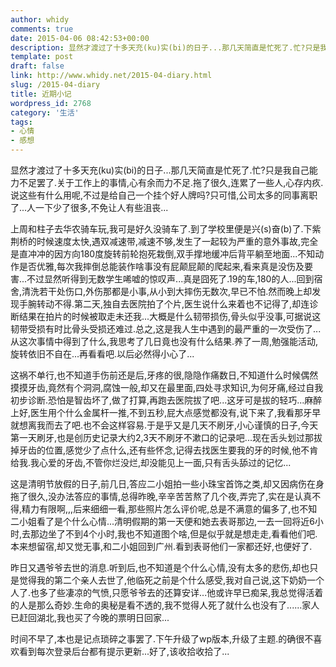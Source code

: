 ```yaml
---
author: whidy
comments: true
date: 2015-04-06 08:42:53+00:00
description: 显然才渡过了十多天充(ku)实(bi)的日子...那几天简直是忙死了.忙?只是我自己能力不足罢了.关于工作上的事情,心有余而力不足.拖了很久,连累了一些人,心存内疚.说这些有什么用呢,不过是给自己一个挂个好人牌吗?
template: post
draft: false
link: http://www.whidy.net/2015-04-diary.html
slug: /2015-04-diary
title: 近期小记
wordpress_id: 2768
category: '生活'
tags:
- 心情
- 感想
---
```


显然才渡过了十多天充(ku)实(bi)的日子...那几天简直是忙死了.忙?只是我自己能力不足罢了.关于工作上的事情,心有余而力不足.拖了很久,连累了一些人,心存内疚.说这些有什么用呢,不过是给自己一个挂个好人牌吗?只可惜,公司太多的同事离职了...人一下少了很多,不免让人有些沮丧...

上周和柱子去华农骑车玩,我可是好久没骑车了.到了学校里便是兴(s)奋(b)了.下紫荆桥的时候速度太快,遇双减速带,减速不够,发生了一起较为严重的意外事故,完全是直冲冲的因方向180度旋转前轮抱死栽倒,双手撑地缓冲后背平躺至地面...不知动作是否优雅,每次我摔倒总能装作啥事没有屁颠屁颠的爬起来,看来真是没伤及要害...不过显然听得到无数学生唏嘘的惊叹声...真是囧死了.19的车,180的人...回到宿舍,清洗若干处伤口,外伤那都是小事,从小到大摔伤无数次,早已不怕.然而晚上却发现手腕转动不得.第二天,独自去医院拍了个片,医生说什么来着也不记得了,却连诊断结果在拍片的时候被取走未还我...大概是什么韧带损伤,骨头似乎没事,可据说这韧带受损有时比骨头受损还难过.总之,这是我人生中遇到的最严重的一次受伤了...从这次事情中得到了什么,我思考了几日竟也没有什么结果.养了一周,勉强能活动,旋转依旧不自在...再看看吧.以后必然得小心了...

这祸不单行,也不知道手伤前还是后,牙疼的很,隐隐作痛数日,不知道什么时候偶然摸摸牙齿,竟然有个洞洞,腐蚀一般,却又在最里面,四处寻求知识,为何牙痛,经过自我初步诊断.恐怕是智齿坏了,做了打算,再跑去医院拔了吧...这牙可是拔的轻巧...麻醉上好,医生用个什么金属杆一推,不到五秒,屁大点感觉都没有,说下来了,我看那牙早就想离我而去了吧.也不会这样容易.于是乎又是几天不刷牙,小心谨慎的日子,今天第一天刷牙,也是创历史记录大约2,3天不刷牙不漱口的记录吧...现在舌头划过那拔掉牙齿的位置,感觉少了点什么,还有些怀念,记得去找医生要我的牙的时候,他不肯给我.我心爱的牙齿,不管你烂没烂,却没能见上一面,只有舌头舔过的记忆...

这是清明节放假的日子,前几日,答应二小姐拍一些小珠宝首饰之类,却又因病伤在身拖了很久,没办法答应的事情,总得昨晚,辛辛苦苦熬了几个夜,弄完了,实在是认真不得,精力有限啊,,,后来细细一看,那些照片怎么评价呢,总是不满意的偏多了,也不知二小姐看了是个什么心情...清明假期的第一天便和她去表哥那边,一去一回将近6小时,去那边坐了不到4个小时,我也不知道图个啥,但是似乎就是想走走,看看他们吧.本来想留宿,却又觉无事,和二小姐回到广州.看到表哥他们一家都还好,也便好了.

昨日又遇爷爷去世的消息.听到后,也不知道是个什么心情,没有太多的悲伤,却也只是觉得我的第二个亲人去世了,他临死之前是个什么感受,我对自己说,这下奶奶一个人了.也多了些凄凉的气愤,只愿爷爷去的还算安详...他或许早已痴呆,我总觉得活着的人是那么奇妙.生命的奥秘是看不透的,我不觉得人死了就什么也没有了......家人已赶回湖北,我也买了今晚的票明日回家...

时间不早了,本也是记点琐碎之事罢了.下午升级了wp版本,升级了主题.的确很不喜欢看到每次登录后台都有提示更新...好了,该收拾收拾了...
